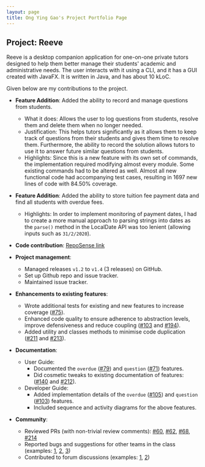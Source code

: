 ```yaml
---
layout: page
title: Ong Ying Gao's Project Portfolio Page
---
```


## Project: Reeve

Reeve is a desktop companion application for one-on-one private tutors designed to help them better manage their students' academic and administrative needs.
The user interacts with it using a CLI, and it has a GUI created with JavaFX. It is written in Java, and has about 10 kLoC.

Given below are my contributions to the project.

* **Feature Addition**: Added the ability to record and manage questions from students.
  * What it does: Allows the user to log questions from students, resolve them and delete them when no longer needed.
  * Justification: This helps tutors significantly as it allows them to keep track of questions from their students and gives them time to resolve them.
    Furthermore, the ability to record the solution allows tutors to use it to answer future similar questions from students.
  * Highlights: Since this is a new feature with its own set of commands, the implementation required modifying almost every module. Some existing commands had to be altered as well.
    Almost all new functional code had accompanying test cases, resulting in 1697 new lines of code with 84.50% coverage.

* **Feature Addition**: Added the ability to store tuition fee payment data and find all students with overdue fees.
  * Highlights: In order to implement monitoring of payment dates, I had to create a more manual approach to parsing strings into dates
    as the `parse()` method in the LocalDate API was too lenient (allowing inputs such as `31/2/2020`).

* **Code contribution**: [RepoSense link](https://nus-cs2103-ay2021s1.github.io/tp-dashboard/#breakdown=true&search=stoptakingallthenames)

* **Project management**:
  * Managed releases `v1.2` to `v1.4` (3 releases) on GitHub.
  * Set up Github repo and issue tracker.
  * Maintained issue tracker.

<div style="page-break-after: always;"></div>

* **Enhancements to existing features**:
  * Wrote additional tests for existing and new features to increase coverage ([\#75](https://github.com/AY2021S1-CS2103T-W15-2/tp/pull/75)).
  * Enhanced code quality to ensure adherence to abstraction levels, improve defensiveness and reduce coupling ([\#103](https://github.com/AY2021S1-CS2103T-W15-2/tp/pull/103)
    and [\#194](https://github.com/AY2021S1-CS2103T-W15-2/tp/pull/194)).
  * Added utility and classes methods to minimise code duplication ([\#211](https://github.com/AY2021S1-CS2103T-W15-2/tp/pull/211) and [\#213](https://github.com/AY2021S1-CS2103T-W15-2/tp/pull/213)).

* **Documentation**:
  * User Guide:
    * Documented the `overdue` ([\#79](https://github.com/AY2021S1-CS2103T-W15-2/tp/pull/79)) and `question` ([\#71](https://github.com/AY2021S1-CS2103T-W15-2/tp/pull/103)) features.
    * Did cosmetic tweaks to existing documentation of features: ([\#140](https://github.com/AY2021S1-CS2103T-W15-2/tp/pull/140) and [\#212](https://github.com/AY2021S1-CS2103T-W15-2/tp/pull/194)).
  * Developer Guide:
    * Added implementation details of the `overdue` ([\#105](https://github.com/AY2021S1-CS2103T-W15-2/tp/pull/105)) and `question` ([\#103](https://github.com/AY2021S1-CS2103T-W15-2/tp/pull/103))
      features.
    * Included sequence and activity diagrams for the above features.

* **Community**:
  * Reviewed PRs (with non-trivial review comments): [\#60](https://github.com/AY2021S1-CS2103T-W15-2/tp/pull/60), [\#62](https://github.com/AY2021S1-CS2103T-W15-2/tp/pull/62),
    [\#68](https://github.com/AY2021S1-CS2103T-W15-2/tp/pull/68), [\#214](https://github.com/AY2021S1-CS2103T-W15-2/tp/pull/214)
  * Reported bugs and suggestions for other teams in the class (examples: [1](https://github.com/StopTakingAllTheNames/ped/issues/1),
    [2](https://github.com/StopTakingAllTheNames/ped/issues/5), [3](https://github.com/StopTakingAllTheNames/ped/issues/2))
  * Contributed to forum discussions (examples: [1](https://github.com/nus-cs2103-AY2021S1/forum/issues/390), [2](https://github.com/nus-cs2103-AY2021S1/forum/issues/393))
